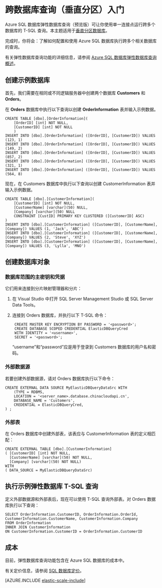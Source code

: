 <properties
	pageTitle="跨数据库查询（垂直分区）入门 | Azure"	
	description="如何在垂直分区数据库中使用弹性数据库查询"
	services="sql-database"
	documentationCenter=""  
	manager="jeffreyg"
	authors="sidneyh"/>

<tags
	ms.service="sql-database"
	ms.date="01/26/2016"
	wacn.date="02/19/2016" />

# 跨数据库查询（垂直分区）入门 

Azure SQL 数据库弹性数据库查询（预览版）可让你使用单一连接点运行跨多个数据库的 T-SQL 查询。本主题适用于[垂直分区数据库](/documentation/articles/sql-database-elastic-query-vertical-partitioning)。

完成时，你将会：了解如何配置和使用 Azure SQL 数据库执行跨多个相关数据库的查询。

有关弹性数据库查询功能的详细信息，请参阅 [Azure SQL 数据库弹性数据库查询概述](/documentation/articles/sql-database-elastic-query-overview)。

## 创建示例数据库

首先，我们需要在相同或不同逻辑服务器中创建两个数据库 **Customers** 和 **Orders**。

在 **Orders** 数据库中执行以下查询以创建 **OrderInformation** 表并输入示例数据。

	CREATE TABLE [dbo].[OrderInformation]( 
		[OrderID] [int] NOT NULL, 
		[CustomerID] [int] NOT NULL 
		) 
	INSERT INTO [dbo].[OrderInformation] ([OrderID], [CustomerID]) VALUES (123, 1) 
	INSERT INTO [dbo].[OrderInformation] ([OrderID], [CustomerID]) VALUES (149, 2) 
	INSERT INTO [dbo].[OrderInformation] ([OrderID], [CustomerID]) VALUES (857, 2) 
	INSERT INTO [dbo].[OrderInformation] ([OrderID], [CustomerID]) VALUES (321, 1) 
	INSERT INTO [dbo].[OrderInformation] ([OrderID], [CustomerID]) VALUES (564, 8) 

现在，在 Customers 数据库中执行以下查询以创建 CustomerInformation 表并输入示例数据。

	CREATE TABLE [dbo].[CustomerInformation]( 
		[CustomerID] [int] NOT NULL, 
		[CustomerName] [varchar](50) NULL, 
		[Company] [varchar](50) NULL 
		CONSTRAINT [CustID] PRIMARY KEY CLUSTERED ([CustomerID] ASC) 
	) 
	INSERT INTO [dbo].[CustomerInformation] ([CustomerID], [CustomerName], [Company]) VALUES (1, 'Jack', 'ABC') 
	INSERT INTO [dbo].[CustomerInformation] ([CustomerID], [CustomerName], [Company]) VALUES (2, 'Steve', 'XYZ') 
	INSERT INTO [dbo].[CustomerInformation] ([CustomerID], [CustomerName], [Company]) VALUES (3, 'Lylla', 'MNO') 

## 创建数据库对象
### 数据库范围的主密钥和凭据


它们用来连接到分片映射管理器和分片：

1. 在 Visual Studio 中打开 SQL Server Management Studio 或 SQL Server Data Tools。
2. 连接到 Orders 数据库，并执行以下 T-SQL 命令：

		CREATE MASTER KEY ENCRYPTION BY PASSWORD = '<password>'; 
		CREATE DATABASE SCOPED CREDENTIAL ElasticDBQueryCred 
		WITH IDENTITY = '<username>', 
		SECRET = '<password>';  

	“username”和“password”应是用于登录到 Customers 数据库的用户名和密码。

### 外部数据源
若要创建外部数据源，请对 Orders 数据库执行以下命令：

	CREATE EXTERNAL DATA SOURCE MyElasticDBQueryDataSrc WITH 
		(TYPE = RDBMS, 
		LOCATION = '<server_name>.database.chinacloudapi.cn', 
		DATABASE_NAME = 'Customers', 
		CREDENTIAL = ElasticDBQueryCred, 
	) ;

### 外部表
在 Orders 数据库中创建外部表，该表应与 CustomerInformation 表的定义相匹配：

	CREATE EXTERNAL TABLE [dbo].[CustomerInformation] 
	( [CustomerID] [int] NOT NULL, 
	  [CustomerName] [varchar](50) NOT NULL, 
	  [Company] [varchar](50) NOT NULL) 
	WITH 
	( DATA_SOURCE = MyElasticDBQueryDataSrc) 

## 执行示例弹性数据库 T-SQL 查询

定义外部数据源和外部表后，现在可以使用 T-SQL 查询外部表。对 Orders 数据库执行以下查询：

	SELECT OrderInformation.CustomerID, OrderInformation.OrderId, CustomerInformation.CustomerName, CustomerInformation.Company 
	FROM OrderInformation 
	INNER JOIN CustomerInformation 
	ON CustomerInformation.CustomerID = OrderInformation.CustomerID 

## 成本

目前，弹性数据库查询功能包含在 Azure SQL 数据库的成本中。

有关定价信息，请参阅 [SQL 数据库定价](/pricing/details/sql-database)。


[AZURE.INCLUDE [elastic-scale-include](../includes/elastic-scale-include.md)]

<!--Image references-->

<!--anchors-->

<!---HONumber=Mooncake_1207_2015-->